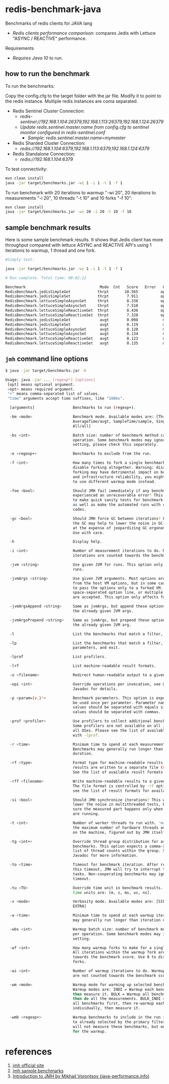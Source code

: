 # redis-benchmark-java
Benchmarks of redis clients for JAVA lang

* *Redis clients performance comparison*: compares Jedis with Lettuce "ASYNC / REACTIVE" performance.

Requirements
* *Requires Java 10 to run*.

## how to run the benchmark

To run the benchmarks:

Copy the config.cfg to the target folder with the jar file. Modify it to point to the redis instance. Multiple redis instances are coma separated. 
* Redis Sentinel Cluster Connection: 
	- *redis-sentinel://192.168.1.104:26379,192.168.1.113:26379,192.168.1.124:26379*
	- *Update redis.sentinel.master.name from config.cfg to sentinel monitor configured in redis-sentinel.conf*
	    - *Sample: redis.sentinel.master.name=mymaster*
* Redis Sharded Cluster Connection:
	- *redis://192.168.1.104:6379,192.168.1.113:6379,192.168.1.124:6379*
* Redis Standalone Connection: 
	- *redis://192.168.1.104:6379*
 
To test connectivity:
```bash
mvn clean install
java -jar target/benchmarks.jar -wi 1 -i 1 -t 1 -f 1
```

To run benchmark with 20 iterations to warmup "-wi 20", 20 iterations to measurements "-i 20", 10 threads "-t 10" and 10 forks "-f 10":
```bash
mvn clean install
java -jar target/benchmarks.jar -wi 20 -i 20 -t 10 -f 10
```

## sample benchmark results

Here is some sample benchmark results. It shows that Jedis client has more throughput compared with lettuce ASYNC and REACTIVE API's using 1 iterations to warmup, 1 thread and one fork. 

```bash
#Simply test:

java -jar target/benchmarks.jar -wi 1 -i 1 -t 1 -f 1

# Run complete. Total time: 00:02:12

Benchmark                                 Mode  Cnt   Score   Error   Units
RedisBenchmark.jedisSimpleGet            thrpt       10.565          ops/ms
RedisBenchmark.jedisSimpleSet            thrpt        7.911          ops/ms
RedisBenchmark.lettuceSimpleAsyncGet     thrpt        8.338          ops/ms
RedisBenchmark.lettuceSimpleAsyncSet     thrpt        7.510          ops/ms
RedisBenchmark.lettuceSimpleReactiveGet  thrpt        8.436          ops/ms
RedisBenchmark.lettuceSimpleReactiveSet  thrpt        7.328          ops/ms
RedisBenchmark.jedisSimpleGet             avgt        0.098           ms/op
RedisBenchmark.jedisSimpleSet             avgt        0.119           ms/op
RedisBenchmark.lettuceSimpleAsyncGet      avgt        0.120           ms/op
RedisBenchmark.lettuceSimpleAsyncSet      avgt        0.134           ms/op
RedisBenchmark.lettuceSimpleReactiveGet   avgt        0.123           ms/op
RedisBenchmark.lettuceSimpleReactiveSet   avgt        0.135           ms/op
```

## `jmh` command line options

```bash
$ java -jar target/benchmarks.jar -h

Usage: java -jar ... [regexp*] [options]
 [opt] means optional argument.
 <opt> means required argument.
 "+" means comma-separated list of values.
 "time" arguments accept time suffixes, like "100ms".

  [arguments]                 Benchmarks to run (regexp+).

  -bm <mode>                  Benchmark mode. Available modes are: [Throughput/thrpt,
                              AverageTime/avgt, SampleTime/sample, SingleShotTime/ss,
                              All/all]

  -bs <int>                   Batch size: number of benchmark method calls per
                              operation. Some benchmark modes may ignore this
                              setting, please check this separately.

  -e <regexp+>                Benchmarks to exclude from the run.

  -f <int>                    How many times to fork a single benchmark. Use 0 to
                              disable forking altogether. Warning: disabling
                              forking may have detrimental impact on benchmark
                              and infrastructure reliability, you might want
                              to use different warmup mode instead.

  -foe <bool>                 Should JMH fail immediately if any benchmark had
                              experienced an unrecoverable error? This helps
                              to make quick sanity tests for benchmark suites,
                              as well as make the automated runs with checking error
                              codes.

  -gc <bool>                  Should JMH force GC between iterations? Forcing
                              the GC may help to lower the noise in GC-heavy benchmarks,
                              at the expense of jeopardizing GC ergonomics decisions.
                              Use with care.

  -h                          Display help.

  -i <int>                    Number of measurement iterations to do. Measurement
                              iterations are counted towards the benchmark score.

  -jvm <string>               Use given JVM for runs. This option only affects forked
                              runs.

  -jvmArgs <string>           Use given JVM arguments. Most options are inherited
                              from the host VM options, but in some cases you want
                              to pass the options only to a forked VM. Either single
                              space-separated option line, or multiple options
                              are accepted. This option only affects forked runs.

  -jvmArgsAppend <string>     Same as jvmArgs, but append these options before
                              the already given JVM args.

  -jvmArgsPrepend <string>    Same as jvmArgs, but prepend these options before
                              the already given JVM arg.

  -l                          List the benchmarks that match a filter, and exit.

  -lp                         List the benchmarks that match a filter, along with
                              parameters, and exit.

  -lprof                      List profilers.

  -lrf                        List machine-readable result formats.

  -o <filename>               Redirect human-readable output to a given file.

  -opi <int>                  Override operations per invocation, see @OperationsPerInvocation
                              Javadoc for details.

  -p <param={v,}*>            Benchmark parameters. This option is expected to
                              be used once per parameter. Parameter name and parameter
                              values should be separated with equals sign. Parameter
                              values should be separated with commas.

  -prof <profiler>            Use profilers to collect additional benchmark data.
                              Some profilers are not available on all JVMs and/or
                              all OSes. Please see the list of available profilers
                              with -lprof.

  -r <time>                   Minimum time to spend at each measurement iteration.
                              Benchmarks may generally run longer than iteration
                              duration.

  -rf <type>                  Format type for machine-readable results. These
                              results are written to a separate file (see -rff).
                              See the list of available result formats with -lrf.

  -rff <filename>             Write machine-readable results to a given file.
                              The file format is controlled by -rf option. Please
                              see the list of result formats for available formats.

  -si <bool>                  Should JMH synchronize iterations? This would significantly
                              lower the noise in multithreaded tests, by making
                              sure the measured part happens only when all workers
                              are running.

  -t <int>                    Number of worker threads to run with. 'max' means
                              the maximum number of hardware threads available
                              on the machine, figured out by JMH itself.

  -tg <int+>                  Override thread group distribution for asymmetric
                              benchmarks. This option expects a comma-separated
                              list of thread counts within the group. See @Group/@GroupThreads
                              Javadoc for more information.

  -to <time>                  Timeout for benchmark iteration. After reaching
                              this timeout, JMH will try to interrupt the running
                              tasks. Non-cooperating benchmarks may ignore this
                              timeout.

  -tu <TU>                    Override time unit in benchmark results. Available
                              time units are: [m, s, ms, us, ns].

  -v <mode>                   Verbosity mode. Available modes are: [SILENT, NORMAL,
                              EXTRA]

  -w <time>                   Minimum time to spend at each warmup iteration. Benchmarks
                              may generally run longer than iteration duration.

  -wbs <int>                  Warmup batch size: number of benchmark method calls
                              per operation. Some benchmark modes may ignore this
                              setting.

  -wf <int>                   How many warmup forks to make for a single benchmark.
                              All iterations within the warmup fork are not counted
                              towards the benchmark score. Use 0 to disable warmup
                              forks.

  -wi <int>                   Number of warmup iterations to do. Warmup iterations
                              are not counted towards the benchmark score.

  -wm <mode>                  Warmup mode for warming up selected benchmarks.
                              Warmup modes are: INDI = Warmup each benchmark individually,
                              then measure it. BULK = Warmup all benchmarks first,
                              then do all the measurements. BULK_INDI = Warmup
                              all benchmarks first, then re-warmup each benchmark
                              individually, then measure it.

  -wmb <regexp+>              Warmup benchmarks to include in the run in addition
                              to already selected by the primary filters. Harness
                              will not measure these benchmarks, but only use them
                              for the warmup.
```

# references
   1. [jmh official site](http://openjdk.java.net/projects/code-tools/jmh/)
   1. [jmh sample benchmarks](http://hg.openjdk.java.net/code-tools/jmh/file/tip/jmh-samples/src/main/java/org/openjdk/jmh/samples/)
   1. [Introduction to JMH by Mikhail Vorontsov (java-performance.info)](http://java-performance.info/jmh/)   
